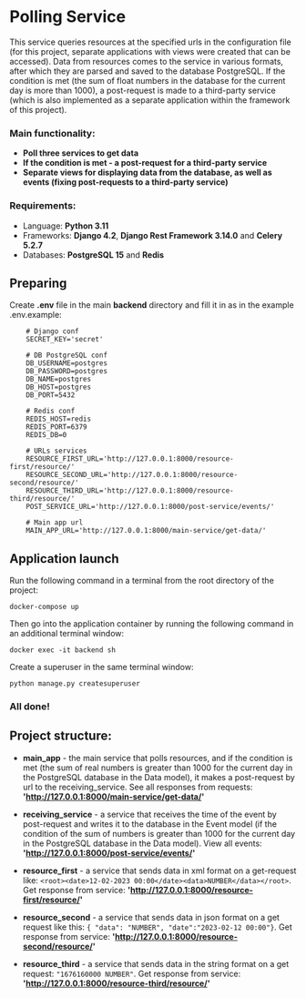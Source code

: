 # Polling Service
This service queries resources at the specified urls in the configuration file (for this project, separate applications with views were created that can be accessed). Data from resources comes to the service in various formats, after which they are parsed and saved to the database PostgreSQL. If the condition is met (the sum of float numbers in the database for the current day is more than 1000), a post-request is made to a third-party service (which is also implemented as a separate application within the framework of this project).

### Main functionality:
* **Poll three services to get data**
* **If the condition is met - a post-request for a third-party service**
* **Separate views for displaying data from the database, as well as events (fixing post-requests to a third-party service)**

### Requirements:
* Language: **Python 3.11**
* Frameworks: **Django 4.2**, **Django Rest Framework 3.14.0** and **Celery 5.2.7**
* Databases: **PostgreSQL 15** and **Redis**

## Preparing
Create **.env** file in the main **backend** directory and fill it in as in the example .env.example:

        # Django conf
        SECRET_KEY='secret'
        
        # DB PostgreSQL conf
        DB_USERNAME=postgres
        DB_PASSWORD=postgres
        DB_NAME=postgres
        DB_HOST=postgres
        DB_PORT=5432
        
        # Redis conf
        REDIS_HOST=redis
        REDIS_PORT=6379
        REDIS_DB=0
        
        # URLs services
        RESOURCE_FIRST_URL='http://127.0.0.1:8000/resource-first/resource/'
        RESOURCE_SECOND_URL='http://127.0.0.1:8000/resource-second/resource/'
        RESOURCE_THIRD_URL='http://127.0.0.1:8000/resource-third/resource/'
        POST_SERVICE_URL='http://127.0.0.1:8000/post-service/events/'
        
        # Main app url
        MAIN_APP_URL='http://127.0.0.1:8000/main-service/get-data/'

## Application launch
Run the following command in a terminal from the root directory of the project:

    docker-compose up

Then go into the application container by running the following command in an additional terminal window:
    
    docker exec -it backend sh

Create a superuser in the same terminal window:
    
    python manage.py createsuperuser

### All done!

## Project structure:
* **main_app** - the main service that polls resources, and if the condition is met (the sum of real numbers is greater than 1000 for the current day in the PostgreSQL database in the Data model), it makes a post-request by url to the receiving_service. 
        See all responses from requests: **'http://127.0.0.1:8000/main-service/get-data/'**

* **receiving_service** - a service that receives the time of the event by post-request  and writes it to the database in the Event model (if the condition of the sum of numbers is greater than 1000 for the current day in the PostgreSQL database in the Data model). 
        View all events: **'http://127.0.0.1:8000/post-service/events/'**

* **resource_first** - a service that sends data in xml format on a get-request like: `<root><date>12-02-2023 00:00</date><data>NUMBER</data></root>`. 
        Get response from service: **'http://127.0.0.1:8000/resource-first/resource/'**

* **resource_second** - a service that sends data in json format on a get request like this: `{ "data": "NUMBER", "date":"2023-02-12 00:00"}`. 
        Get response from service: **'http://127.0.0.1:8000/resource-second/resource/'**

* **resource_third** - a service that sends data in the string format on a get request: `"1676160000 NUMBER"`. 
        Get response from service: **'http://127.0.0.1:8000/resource-third/resource/'**
